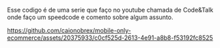 Esse codigo é de uma serie que faço no youtube chamada de Code&Talk onde faço um speedcode e comento sobre algum assunto.

https://github.com/caionobrex/mobile-only-ecommerce/assets/20375933/c0cf525d-2613-4e91-a8b8-f53192fc8525

